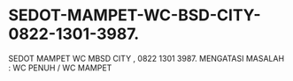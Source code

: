 # SEDOT-MAMPET-WC-BSD-CITY-0822-1301-3987.
SEDOT MAMPET WC MBSD CITY , 0822 1301 3987. MENGATASI MASALAH : WC PENUH / WC MAMPET
